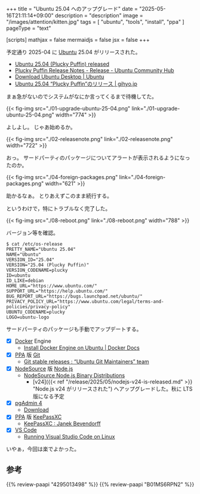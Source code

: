 +++
title = "Ubuntu 25.04 へのアップグレード"
date =  "2025-05-16T21:11:14+09:00"
description = "description"
image = "/images/attention/kitten.jpg"
tags = [ "ubuntu", "tools", "install", "ppa" ]
pageType = "text"

[scripts]
  mathjax = false
  mermaidjs = false
  jsx = false
+++

予定通り 2025-04 に [Ubuntu] 25.04 がリリースされた。

- [Ubuntu 25.04 (Plucky Puffin) released](https://lists.ubuntu.com/archives/ubuntu-announce/2025-April/000311.html)
- [Plucky Puffin Release Notes - Release - Ubuntu Community Hub](https://discourse.ubuntu.com/t/plucky-puffin-release-notes/48687)
- [Download Ubuntu Desktop | Ubuntu](https://ubuntu.com/download/desktop)
- [Ubuntu 25.04 “Plucky Puffin”のリリース | gihyo.jp](https://gihyo.jp/admin/clip/01/ubuntu-topics/202504/18)

まぁ急がないのでシステムがなにか言ってくるまで待機してた。

{{< fig-img src="./01-upgrade-ubuntu-25-04.png" link="./01-upgrade-ubuntu-25-04.png" width="774" >}}

よしよし。
じゃあ始めるか。

{{< fig-img src="./02-releasenote.png" link="./02-releasenote.png" width="722" >}}

おっ。
サードパーティのパッケージについてアラートが表示されるようになったのか。

{{< fig-img src="./04-foreign-packages.png" link="./04-foreign-packages.png" width="621" >}}

助かるなぁ。
とりあえずこのまま続行する。

というわけで，特にトラブルなく完了した。

{{< fig-img src="./08-reboot.png" link="./08-reboot.png" width="788" >}}

バージョン等を確認。

```text
$ cat /etc/os-release
PRETTY_NAME="Ubuntu 25.04"
NAME="Ubuntu"
VERSION_ID="25.04"
VERSION="25.04 (Plucky Puffin)"
VERSION_CODENAME=plucky
ID=ubuntu
ID_LIKE=debian
HOME_URL="https://www.ubuntu.com/"
SUPPORT_URL="https://help.ubuntu.com/"
BUG_REPORT_URL="https://bugs.launchpad.net/ubuntu/"
PRIVACY_POLICY_URL="https://www.ubuntu.com/legal/terms-and-policies/privacy-policy"
UBUNTU_CODENAME=plucky
LOGO=ubuntu-logo
```

サードパーティのパッケージも手動でアップデートする。

- [x] [Docker] Engine
  - [Install Docker Engine on Ubuntu | Docker Docs](https://docs.docker.com/engine/install/ubuntu/)
- [x] [PPA] 版 [Git]
  - [Git stable releases : “Ubuntu Git Maintainers” team](https://launchpad.net/~git-core/+archive/ubuntu/ppa)
- [x] [NodeSource] 版 [Node.js]
  - [NodeSource Node.js Binary Distributions](https://github.com/nodesource/distributions/blob/master/README.md)
    - [v24]({{< ref "/release/2025/05/nodejs-v24-is-released.md" >}} "Node.js v24 がリリースされた") へアップグレードした。秋に LTS 版になる予定
- [x] [pgAdmin 4]
  - [Download](https://www.pgadmin.org/download/pgadmin-4-apt/)
- [x] [PPA] 版 [KeePassXC]
  - [KeePassXC : Janek Bevendorff](https://launchpad.net/~phoerious/+archive/ubuntu/keepassxc)
- [x] [VS Code]
  - [Running Visual Studio Code on Linux](https://code.visualstudio.com/docs/setup/linux)

いやぁ，今回は楽でよかった。

[Ubuntu]: https://www.ubuntu.com/ "The leading operating system for PCs, IoT devices, servers and the cloud | Ubuntu"
[PPA]: https://launchpad.net/ubuntu/+ppas "Personal Package Archives : Ubuntu"
[GnuPG]: https://gnupg.org/ "The GNU Privacy Guard"
[OpenSSH]: https://www.openssh.com/
[OpenSSL]: https://www.openssl.org/
[Git]: https://git-scm.com/
[KeePassXC]: https://keepassxc.org/ "KeePassXC Password Manager"
[NodeSource]: https://github.com/nodesource
[Node.js]: https://nodejs.org/
[Docker]: https://www.docker.com/ "Empowering App Development for Developers | Docker"
[pgAdmin 4]: https://www.pgadmin.org/ "pgAdmin - PostgreSQL Tools"
[VS Code]: https://code.visualstudio.com/ "Visual Studio Code - Code Editing. Redefined"
[Fcitx 5]: https://fcitx-im.org/wiki/Fcitx_5

## 参考

{{% review-paapi "4295013498" %}} <!-- Linuxシステムの仕組み -->
{{% review-paapi "B01MS6RPN2" %}} <!-- シリコンパワー USBメモリ 8GB USB3.1 -->
